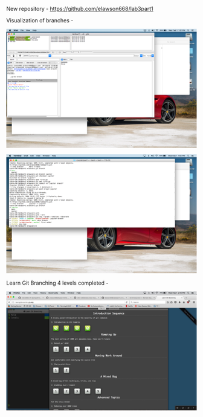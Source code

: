 New repository - https://github.com/elawson668/lab3part1

Visualization of branches - 

![gitk](Photos/gitk.png)

![log](Photos/log.png)

Learn Git Branching 4 levels completed - 

![learngit](Photos/learngit.png)